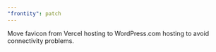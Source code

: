 ```yaml
---
"frontity": patch
---
```


Move favicon from Vercel hosting to WordPress.com hosting to avoid connectivity problems.
